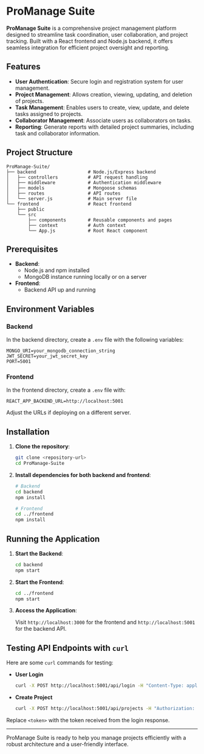 
# ProManage Suite

**ProManage Suite** is a comprehensive project management platform designed to streamline task coordination, user collaboration, and project tracking. Built with a React frontend and Node.js backend, it offers seamless integration for efficient project oversight and reporting.

## Features

- **User Authentication**: Secure login and registration system for user management.
- **Project Management**: Allows creation, viewing, updating, and deletion of projects.
- **Task Management**: Enables users to create, view, update, and delete tasks assigned to projects.
- **Collaborator Management**: Associate users as collaborators on tasks.
- **Reporting**: Generate reports with detailed project summaries, including task and collaborator information.

## Project Structure

```
ProManage-Suite/
├── backend                   # Node.js/Express backend
│   ├── controllers           # API request handling
│   ├── middleware            # Authentication middleware
│   ├── models                # Mongoose schemas
│   ├── routes                # API routes
│   └── server.js             # Main server file
└── frontend                  # React frontend
    ├── public
    └── src
        ├── components        # Reusable components and pages
        ├── context           # Auth context
        └── App.js            # Root React component
```

## Prerequisites

- **Backend**:
  - Node.js and npm installed
  - MongoDB instance running locally or on a server
- **Frontend**:
  - Backend API up and running

## Environment Variables

### Backend

In the backend directory, create a `.env` file with the following variables:

```plaintext
MONGO_URI=your_mongodb_connection_string
JWT_SECRET=your_jwt_secret_key
PORT=5001
```

### Frontend

In the frontend directory, create a `.env` file with:

```plaintext
REACT_APP_BACKEND_URL=http://localhost:5001
```

Adjust the URLs if deploying on a different server.

## Installation

1. **Clone the repository**:

   ```bash
   git clone <repository-url>
   cd ProManage-Suite
   ```

2. **Install dependencies for both backend and frontend**:

   ```bash
   # Backend
   cd backend
   npm install

   # Frontend
   cd ../frontend
   npm install
   ```

## Running the Application

1. **Start the Backend**:

   ```bash
   cd backend
   npm start
   ```

2. **Start the Frontend**:

   ```bash
   cd ../frontend
   npm start
   ```

3. **Access the Application**:

   Visit `http://localhost:3000` for the frontend and `http://localhost:5001` for the backend API.

## Testing API Endpoints with `curl`

Here are some `curl` commands for testing:

- **User Login**
  ```bash
  curl -X POST http://localhost:5001/api/login -H "Content-Type: application/json" -d '{"email": "user@example.com", "password": "password"}'
  ```

- **Create Project**
  ```bash
  curl -X POST http://localhost:5001/api/projects -H "Authorization: Bearer <token>" -H "Content-Type: application/json" -d '{"name": "New Project", "status": "In Progress"}'
  ```

Replace `<token>` with the token received from the login response.

---

ProManage Suite is ready to help you manage projects efficiently with a robust architecture and a user-friendly interface.
